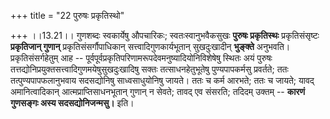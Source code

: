 +++
title = "22 पुरुषः प्रकृतिस्थो"

+++
।।13.21।। गुणशब्दः स्वकार्येषु औपचारिकः; स्वतःस्वानुभवैकसुखः **पुरुषः
प्रकृतिस्थः** प्रकृतिसंसृष्टः **प्रकृतिजान् गुणान्**
प्रकृतिसंसर्गौपाधिकान् सत्त्वादिगुणकार्यभूतान् सुखदुःखादीन् **भुङ्क्ते**
अनुभवति। प्रकृतिसंसर्गहेतुम् आह --
पूर्वपूर्वप्रकृतिपरिणामरूपदेवमनुष्यादियोनिविशेषेषु स्थितः अयं पुरुषः
तत्तद्योनिप्रयुक्तसत्त्वादिगुणमयेषुसुखदुःखादिषु सक्तः तत्साधनहेतुभूतेषु
पुण्यपापकर्मसु प्रवर्तते; ततः तत्पुण्यपापफलानुभवाय सदसद्योनिषु
साध्वसाधुयोनिषु जायते। ततः च कर्म आरभते; ततः च जायते; यावद्
अमानित्वादिकान् आत्मप्राप्तिसाधनभूतान् गुणान् न सेवते; तावद् एव संसरति;
तदिदम् उक्तम् -- **कारणं गुणसङ्गः अस्य सदसद्योनिजन्मसु।** इति।
